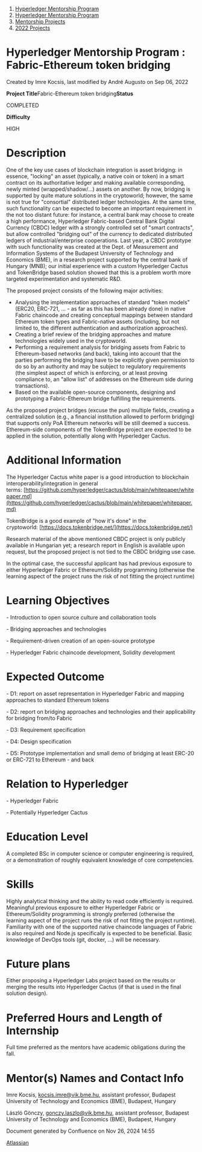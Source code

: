 1. [Hyperledger Mentorship Program](index.html)
2. [Hyperledger Mentorship Program](Hyperledger-Mentorship-Program_21954571.html)
3. [Mentorship Projects](Mentorship-Projects_21954604.html)
4. [2022 Projects](2022-Projects_21954800.html)

# Hyperledger Mentorship Program : Fabric-Ethereum token bridging

Created by Imre Kocsis, last modified by André Augusto on Sep 06, 2022

**Project Title**Fabric-Ethereum token bridging**Status**

COMPLETED

**Difficulty**

HIGH  

# Description

One of the key use cases of blockchain integration is asset bridging: in essence, "locking" an asset (typically, a native coin or token) in a smart contract on its authoritative ledger and making available corresponding, newly minted (wrapped/shadow/...) assets on another. By now, bridging is supported by quite mature solutions in the cryptoworld; however, the same is not true for "consortial" distributed ledger technologies. At the same time, such functionality can be expected to become an important requirement in the not too distant future: for instance, a central bank may choose to create a high performance, Hyperledger Fabric-based Central Bank Digital Currency (CBDC) ledger with a strongly controlled set of "smart contracts", but allow controlled "bridging out" of the currency to dedicated distributed ledgers of industrial/enterprise cooperations. Last year, a CBDC prototype with such functionality was created at the Dept. of Measurement and Information Systems of the Budapest University of Technology and Economics (BME), in a research project supported by the central bank of Hungary (MNB); our initial experience with a custom Hyperledger Cactus and TokenBridge based solution showed that this is a problem worth more targeted experimentation and systematic R&amp;D.

The proposed project consists of the following major activities:

- Analysing the implementation approaches of standard "token models" (ERC20, ERC-721, ... - as far as this has been already done) in native Fabric chaincode and creating conceptual mappings between standard Ethereum token types and Fabric-native assets (including, but not limited to, the different authentication and authorization approaches).
- Creating a brief review of the bridging approaches and mature technologies widely used in the cryptoworld.
- Performing a requirement analysis for bridging assets from Fabric to Ethereum-based networks (and back), taking into account that the parties performing the bridging have to be explicitly given permission to do so by an authority and may be subject to regulatory requirements (the simplest aspect of which is enforcing, or at least proving compliance to, an "allow list" of addresses on the Ethereum side during transactions).
- Based on the available open-source components, designing and prototyping a Fabric-Ethereum bridge fulfilling the requirements.

As the proposed project bridges (excuse the pun) multiple fields, creating a centralized solution (e.g., a financial institution allowed to perform bridging) that supports only PoA Ethereum networks will be still deemed a success. Ethereum-side components of the TokenBridge project are expected to be applied in the solution, potentially along with Hyperledger Cactus.

# Additional Information

The Hyperledger Cactus white paper is a good introduction to blockchain interoperability/integration in general terms: [https://github.com/hyperledger/cactus/blob/main/whitepaper/whitepaper.md](https://github.com/hyperledger/cactus/blob/main/whitepaper/whitepaper.md)

TokenBridge is a good example of "how it's done" in the cryptoworld: [https://docs.tokenbridge.net/](https://docs.tokenbridge.net/)

Research material of the above mentioned CBDC project is only publicly available in Hungarian yet; a research report in English is available upon request, but the proposed project is not tied to the CBDC bridging use case.

In the optimal case, the successful applicant has had previous exposure to either Hyperledger Fabric or Ethereum/Solidity programming (otherwise the learning aspect of the project runs the risk of not fitting the project runtime)

# Learning Objectives

\- Introduction to open source culture and collaboration tools

\- Bridging approaches and technologies

\- Requirement-driven creation of an open-source prototype

\- Hyperledger Fabric chaincode development, Solidity development

# Expected Outcome

\- D1: report on asset representation in Hyperledger Fabric and mapping approaches to standard Ethereum tokens

\- D2: report on bridging approaches and technologies and their applicability for bridging from/to Fabric

\- D3: Requirement specification

\- D4: Design specification

\- D5: Prototype implementation and small demo of bridging at least ERC-20 or ERC-721 to Ethereum - and back

# Relation to Hyperledger

\- Hyperledger Fabric

\- Potentially Hyperledger Cactus

# Education Level

A completed BSc in computer science or computer engineering is required, or a demonstration of roughly equivalent knowledge of core competencies.

# Skills

Highly analytical thinking and the ability to read code efficiently is required. Meaningful previous exposure to either Hyperledger Fabric or Ethereum/Solidity programming is strongly preferred (otherwise the learning aspect of the project runs the risk of not fitting the project runtime). Familiarity with one of the supported native chaincode languages of Fabric is also required and Node.js specifically is expected to be beneficial. Basic knowledge of DevOps tools (git, docker, ...) will be necessary.

# Future plans

Either proposing a Hyperledger Labs project based on the results or merging the results into Hyperledger Cactus (if that is used in the final solution design).

# Preferred Hours and Length of Internship

Full time preferred as the mentors have academic obligations during the fall. 

# Mentor(s) Names and Contact Info

Imre Kocsis, kocsis.imre@vik.bme.hu, assistant professor, Budapest University of Technology and Economics (BME), Budapest, Hungary

László Gönczy, gonczy.laszlo@vik.bme.hu, assistant professor, Budapest University of Technology and Economics (BME), Budapest, Hungary

Document generated by Confluence on Nov 26, 2024 14:55

[Atlassian](http://www.atlassian.com/)
